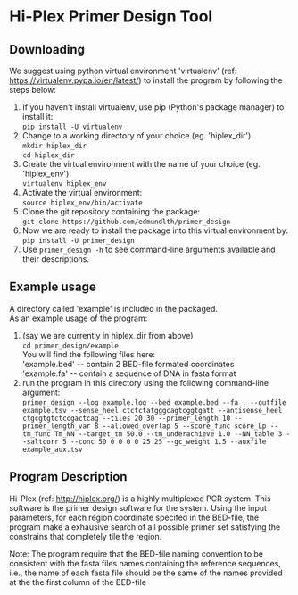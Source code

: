 Hi-Plex Primer Design Tool
==========================

Downloading
-----------
We suggest using python virtual environment 'virtualenv' (ref: https://virtualenv.pypa.io/en/latest/) to install the program by following the steps below:  
1. If you haven't install virtualenv, use pip (Python's package manager) to install it:  
  `pip install -U virtualenv`  
2. Change to a working directory of your choice (eg. 'hiplex_dir')  
  `mkdir hiplex_dir`  
  `cd hiplex_dir`  
3. Create the virtual environment with the name of your choice (eg. 'hiplex_env'):  
  `virtualenv hiplex_env`  
4. Activate the virtual environment:  
  `source hiplex_env/bin/activate`  
5. Clone the git repository containing the package:  
  `git clone https://github.com/edmundlth/primer_design`  
6. Now we are ready to install the package into this virtual environment by:  
  `pip install -U primer_design`  
7. Use `primer_design -h` to see command-line arguments available and their descriptions.  

Example usage
-------------
A directory called 'example' is included in the packaged.  
As an example usage of the program:  
1. (say we are currently in hiplex_dir from above)  
  `cd primer_design/example`  
You will find the following files here:  
  'example.bed' -- contain 2 BED-file formated coordinates  
  'example.fa' -- contain a sequence of DNA in fasta format  
2. run the program in this directory using the following command-line argument:  
  `primer_design --log example.log --bed example.bed --fa . --outfile example.tsv --sense_heel ctctctatgggcagtcggtgatt --antisense_heel ctgcgtgtctccgactcag --tiles 20 30 --primer_length 10 --primer_length_var 8 --allowed_overlap 5 --score_func score_Lp --tm_func Tm_NN --target_tm 50.0 --tm_underachieve 1.0 --NN_table 3 --saltcorr 5 --conc 50 0 0 0 0 25 25 --gc_weight 1.5 --auxfile example_aux.tsv`
  
Program Description
--------------------
Hi-Plex (ref: http://hiplex.org/) is a highly multiplexed PCR system. This software is the primer design software
for the system. Using the input parameters, for each region coordinate specifed in the BED-file,
the program make a exhausive search of all possible primer set satisfying the
constrains that completely tile the region.


Note:
The program require that the BED-file naming convention to be consistent with
the fasta files names containing the reference sequences, i.e.,
the name of each fasta file should be the same of the names provided at the
the first column of the BED-file
